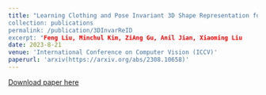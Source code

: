 ```yaml
---
title: "Learning Clothing and Pose Invariant 3D Shape Representation for Long-Term Person Re-Identification
collection: publications
permalink: /publication/3DInvarReID 
excerpt: "Feng Liu, Minchul Kim, ZiAng Gu, Anil Jian, Xiaoming Liu                               Long-Term Person Re-Identification (LT-ReID) has become increasingly crucial in computer vision and biometrics. In this work, we aim to extend LT-ReID beyond pedestrian recognition to include a wider range of real-world human activities while still accounting for cloth-changing scenarios over large time gaps. This setting poses additional challenges due to the geometric misalignment and appearance ambiguity caused by the diversity of human pose and clothing. To address these challenges, we propose a new approach 3DInvarReID for (i) disentangling identity from non-identity components (pose, clothing shape, and texture) of 3D clothed humans, and (ii) reconstructing accurate 3D clothed body shapes and learning discriminative features of naked body shapes for person ReID in a joint manner. To better evaluate our study of LT-ReID, we collect a real-world dataset called CCDA, which contains a wide variety of human activities and clothing changes. Experimentally, we show the superior performance of our approach for person ReID"
date: 2023-8-21
venue: 'International Conference on Computer Vision (ICCV)'
paperurl: 'arxiv(https://arxiv.org/abs/2308.10658)'
---
```


[Download paper here](https://arxiv.org/abs/2308.10658)

